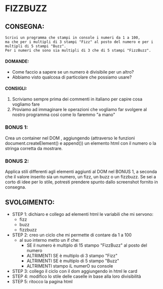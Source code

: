 # FIZZBUZZ

## CONSEGNA:

```plaintext
Scrivi un programma che stampi in console i numeri da 1 a 100,
ma che per i multipli di 3 stampi "Fizz" al posto del numero e per i multipli di 5 stampi "Buzz".
Per i numeri che sono sia multipli di 3 che di 5 stampi "FizzBuzz".
```

#### DOMANDE:

- Come faccio a sapere se un numero è divisibile per un altro?
- Abbiamo visto qualcosa di particolare che possiamo usare?

#### CONSIGLI:

1. Scriviamo sempre prima dei commenti in italiano per capire cosa vogliamo fare
2. Proviamo ad immaginare le operazioni che vogliamo far svolgere al nostro programma così come lo faremmo "a mano"

### BONUS 1:

Crea un container nel DOM , aggiungendo (attraverso le funzioni document.createElement() e append()) un elemento html con il numero o la stringa corretta da mostrare.

### BONUS 2:

Applica stili differenti agli elementi aggiunti al DOM nel BONUS 1, a seconda che il valore inserito sia un numero, un fizz, un buzz o un fizzbuzz.
Se sei a corto di idee per lo stile, potresti prendere spunto dallo screenshot fornito in consegna.

## SVOLGIMENTO:

- STEP 1: dichiaro e collego ad elementi html le variabili che mi servono:
  - fizz
  - buzz
  - fizzbuzz
- STEP 2: creo un ciclo che mi permette di contare da 1 a 100
  - al suo interno metto un if che:
    - SE il numero è multiplo di 15 stampo "FizzBuzz" al posto del numero
    - ALTRIMENTI SE è multiplo di 3 stampo "Fizz"
    - ALTRIMENTI SE è multiplo di 5 stampo "Buzz"
    - ALTRIMENTI stampo iL numerO su console
- STEP 3: collego il ciclo con il dom aggiungendo in html le card
- STEP 4: modifico lo stile delle caselle in base alla loro divisibilità
- STEP 5: ritocco la pagina html
